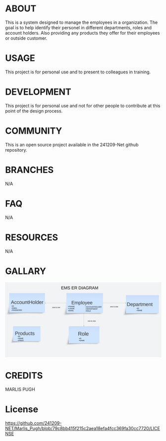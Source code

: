# ABOUT

This is a system designed to manage the employees in a organization. 
The goal is to help identify their personel in different departments, roles and account holders.
Also providing any products they offer for their employees or outside customer.

# USAGE

This project is for personal use and to present to colleagues in training.

# DEVELOPMENT

This project is for personal use and not for other people to contribute at this point of the design process.

# COMMUNITY

This is an open source project available in the 241209-Net github repository.

# BRANCHES

N/A

# FAQ

N/A

# RESOURCES

N/A

# GALLARY

![ER Diagram](<Employee Management System.png>)

# CREDITS

MARLIS PUGH


# License
https://github.com/241209-NET/Marlis_Pugh/blob/79c8bb415f215c2aea18efa4fcc369fa30cc7720/LICENSE
